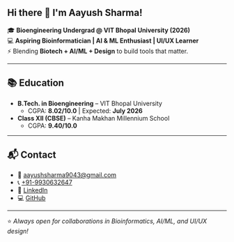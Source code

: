 ## Hi there 👋 I'm Aayush Sharma!

🎓 **Bioengineering Undergrad @ VIT Bhopal University (2026)**  
💻 **Aspiring Bioinformatician | AI & ML Enthusiast | UI/UX Learner**  
⚡ Blending **Biotech + AI/ML + Design** to build tools that matter.  

---

## 📚 Education  
- **B.Tech. in Bioengineering** – VIT Bhopal University  
  - CGPA: **8.02/10.0** | Expected: **July 2026**  
- **Class XII (CBSE)** – Kanha Makhan Millennium School  
  - CGPA: **9.40/10.0**  

---

## 📬 Contact  

- 📧 [aayushsharma9043@gmail.com](mailto:aayushsharma9043@gmail.com)  
- 📞 [+91-9930632647](tel:+919930632647)  
- 🔗 [LinkedIn](https://linkedin.com/in/aayush-sharma-o9)  
- 💻 [GitHub](https://github.com/Aayush-09-bit)  

---

⭐ *Always open for collaborations in Bioinformatics, AI/ML, and UI/UX design!*
